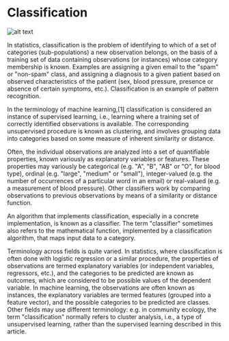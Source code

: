 # Classification

![alt text](https://images.unsplash.com/photo-1529699211952-734e80c4d42b?ixlib=rb-1.2.1&ixid=eyJhcHBfaWQiOjEyMDd9&auto=format&fit=crop&w=751&q=80)

In statistics, classification is the problem of identifying to which of a set of categories (sub-populations) a new observation belongs, on the basis of a training set of data containing observations (or instances) whose category membership is known. Examples are assigning a given email to the "spam" or "non-spam" class, and assigning a diagnosis to a given patient based on observed characteristics of the patient (sex, blood pressure, presence or absence of certain symptoms, etc.). Classification is an example of pattern recognition.

In the terminology of machine learning,[1] classification is considered an instance of supervised learning, i.e., learning where a training set of correctly identified observations is available. The corresponding unsupervised procedure is known as clustering, and involves grouping data into categories based on some measure of inherent similarity or distance.

Often, the individual observations are analyzed into a set of quantifiable properties, known variously as explanatory variables or features. These properties may variously be categorical (e.g. "A", "B", "AB" or "O", for blood type), ordinal (e.g. "large", "medium" or "small"), integer-valued (e.g. the number of occurrences of a particular word in an email) or real-valued (e.g. a measurement of blood pressure). Other classifiers work by comparing observations to previous observations by means of a similarity or distance function.

An algorithm that implements classification, especially in a concrete implementation, is known as a classifier. The term "classifier" sometimes also refers to the mathematical function, implemented by a classification algorithm, that maps input data to a category.

Terminology across fields is quite varied. In statistics, where classification is often done with logistic regression or a similar procedure, the properties of observations are termed explanatory variables (or independent variables, regressors, etc.), and the categories to be predicted are known as outcomes, which are considered to be possible values of the dependent variable. In machine learning, the observations are often known as instances, the explanatory variables are termed features (grouped into a feature vector), and the possible categories to be predicted are classes. Other fields may use different terminology: e.g. in community ecology, the term "classification" normally refers to cluster analysis, i.e., a type of unsupervised learning, rather than the supervised learning described in this article.
